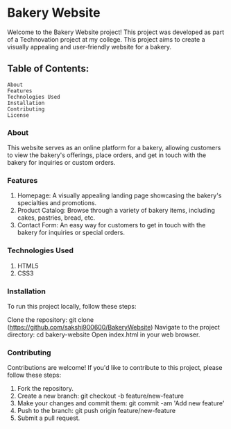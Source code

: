 # Bakery Website
Welcome to the Bakery Website project! This project was developed as part of a Technovation project at my college. This project aims to create a visually appealing and user-friendly website for a bakery.

## Table of Contents:
```
About
Features
Technologies Used
Installation
Contributing
License
```

### About
This website serves as an online platform for a bakery, allowing customers to view the bakery's offerings, place orders, and get in touch with the bakery for inquiries or custom orders.

### Features
1. Homepage: A visually appealing landing page showcasing the bakery's specialties and promotions.
2. Product Catalog: Browse through a variety of bakery items, including cakes, pastries, bread, etc.
3. Contact Form: An easy way for customers to get in touch with the bakery for inquiries or special orders.

### Technologies Used
1. HTML5
2. CSS3

### Installation
To run this project locally, follow these steps:

Clone the repository: git clone (https://github.com/sakshi900600/BakeryWebsite)
Navigate to the project directory: cd bakery-website
Open index.html in your web browser.


### Contributing
Contributions are welcome! If you'd like to contribute to this project, please follow these steps:

1. Fork the repository.
2. Create a new branch: git checkout -b feature/new-feature
3. Make your changes and commit them: git commit -am 'Add new feature'
4. Push to the branch: git push origin feature/new-feature
5. Submit a pull request.




